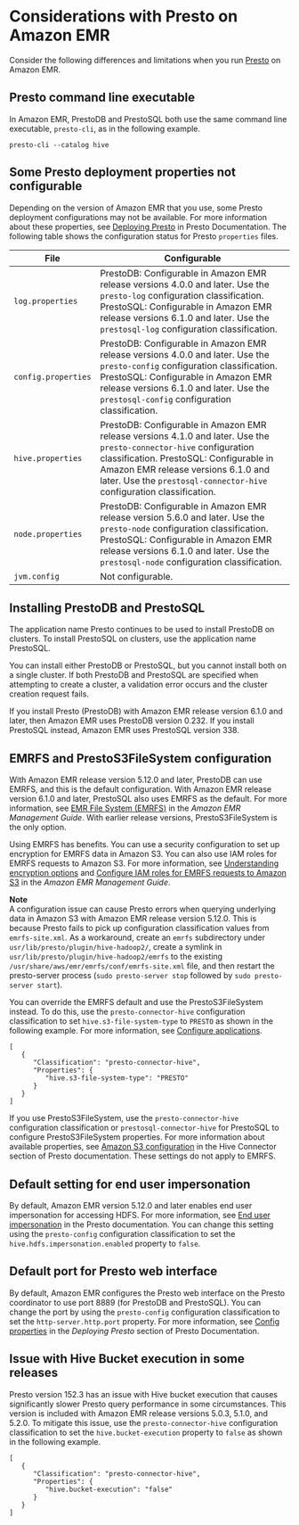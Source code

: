 # Considerations with Presto on Amazon EMR<a name="emr-presto-considerations"></a>

Consider the following differences and limitations when you run [Presto](https://aws.amazon.com/big-data/what-is-presto/) on Amazon EMR\.

## Presto command line executable<a name="emr-presto-command-line-cli"></a>

In Amazon EMR, PrestoDB and PrestoSQL both use the same command line executable, `presto-cli`, as in the following example\.

```
presto-cli --catalog hive
```

## Some Presto deployment properties not configurable<a name="emr-presto-deployment-config"></a>

Depending on the version of Amazon EMR that you use, some Presto deployment configurations may not be available\. For more information about these properties, see [Deploying Presto](https://prestodb.io/docs/current/installation/deployment.html) in Presto Documentation\. The following table shows the configuration status for Presto `properties` files\.


| File | Configurable | 
| --- | --- | 
|  `log.properties`  |  PrestoDB: Configurable in Amazon EMR release versions 4\.0\.0 and later\. Use the `presto-log` configuration classification\. PrestoSQL: Configurable in Amazon EMR release versions 6\.1\.0 and later\. Use the `prestosql-log` configuration classification\.  | 
|  `config.properties`  |  PrestoDB: Configurable in Amazon EMR release versions 4\.0\.0 and later\. Use the `presto-config` configuration classification\. PrestoSQL: Configurable in Amazon EMR release versions 6\.1\.0 and later\. Use the `prestosql-config` configuration classification\.  | 
|  `hive.properties`  |  PrestoDB: Configurable in Amazon EMR release versions 4\.1\.0 and later\. Use the `presto-connector-hive` configuration classification\. PrestoSQL: Configurable in Amazon EMR release versions 6\.1\.0 and later\. Use the `prestosql-connector-hive` configuration classification\.  | 
|  `node.properties`  |  PrestoDB: Configurable in Amazon EMR release version 5\.6\.0 and later\. Use the `presto-node` configuration classification\. PrestoSQL: Configurable in Amazon EMR release versions 6\.1\.0 and later\. Use the `prestosql-node` configuration classification\.  | 
|  `jvm.config`  |  Not configurable\.  | 

## Installing PrestoDB and PrestoSQL<a name="emr-prestodb-prestosql"></a>

The application name Presto continues to be used to install PrestoDB on clusters\. To install PrestoSQL on clusters, use the application name PrestoSQL\.

You can install either PrestoDB or PrestoSQL, but you cannot install both on a single cluster\. If both PrestoDB and PrestoSQL are specified when attempting to create a cluster, a validation error occurs and the cluster creation request fails\.

If you install Presto \(PrestoDB\) with Amazon EMR release version 6\.1\.0 and later, then Amazon EMR uses PrestoDB version 0\.232\. If you install PrestoSQL instead, Amazon EMR uses PrestoSQL version 338\.

## EMRFS and PrestoS3FileSystem configuration<a name="emr-presto-prestos3"></a>

With Amazon EMR release version 5\.12\.0 and later, PrestoDB can use EMRFS, and this is the default configuration\. With Amazon EMR release version 6\.1\.0 and later, PrestoSQL also uses EMRFS as the default\. For more information, see [EMR File System \(EMRFS\)](https://docs.aws.amazon.com/emr/latest/ReleaseGuide/emr-fs) in the *Amazon EMR Management Guide*\. With earlier release versions, PrestoS3FileSystem is the only option\.

Using EMRFS has benefits\. You can use a security configuration to set up encryption for EMRFS data in Amazon S3\. You can also use IAM roles for EMRFS requests to Amazon S3\. For more information, see [Understanding encryption options](https://docs.aws.amazon.com/emr/latest/ManagementGuide/emr-data-encryption-options.html) and [Configure IAM roles for EMRFS requests to Amazon S3](https://docs.aws.amazon.com/emr/latest/ManagementGuide/emr-emrfs-iam-roles.html) in the *Amazon EMR Management Guide*\.

**Note**  
A configuration issue can cause Presto errors when querying underlying data in Amazon S3 with Amazon EMR release version 5\.12\.0\. This is because Presto fails to pick up configuration classification values from `emrfs-site.xml`\. As a workaround, create an `emrfs` subdirectory under `usr/lib/presto/plugin/hive-hadoop2/`, create a symlink in `usr/lib/presto/plugin/hive-hadoop2/emrfs` to the existing `/usr/share/aws/emr/emrfs/conf/emrfs-site.xml` file, and then restart the presto\-server process \(`sudo presto-server stop` followed by `sudo presto-server start`\)\.

You can override the EMRFS default and use the PrestoS3FileSystem instead\. To do this, use the `presto-connector-hive` configuration classification to set `hive.s3-file-system-type` to `PRESTO` as shown in the following example\. For more information, see [Configure applications](emr-configure-apps.md)\.

```
[
   {
      "Classification": "presto-connector-hive",
      "Properties": {
         "hive.s3-file-system-type": "PRESTO"
      }
   }
]
```

If you use PrestoS3FileSystem, use the `presto-connector-hive` configuration classification or `prestosql-connector-hive` for PrestoSQL to configure PrestoS3FileSystem properties\. For more information about available properties, see [Amazon S3 configuration](https://prestodb.io/docs/current/connector/hive.html#amazon-s3-configuration) in the Hive Connector section of Presto documentation\. These settings do not apply to EMRFS\.

## Default setting for end user impersonation<a name="emr-presto-end-user-impersonation"></a>

By default, Amazon EMR version 5\.12\.0 and later enables end user impersonation for accessing HDFS\. For more information, see [End user impersonation](https://prestodb.io/docs/current/connector/hive-security.html#end-user-impersonation) in the Presto documentation\. You can change this setting using the `presto-config` configuration classification to set the `hive.hdfs.impersonation.enabled` property to `false`\.

## Default port for Presto web interface<a name="emr-presto-default-web-port"></a>

By default, Amazon EMR configures the Presto web interface on the Presto coordinator to use port 8889 \(for PrestoDB and PrestoSQL\)\. You can change the port by using the `presto-config` configuration classification to set the `http-server.http.port` property\. For more information, see [Config properties](https://prestodb.io/docs/current/installation/deployment.html#config-properties) in the *Deploying Presto* section of Presto Documentation\.

## Issue with Hive Bucket execution in some releases<a name="emr-presto-bucket-execution"></a>

Presto version 152\.3 has an issue with Hive bucket execution that causes significantly slower Presto query performance in some circumstances\. This version is included with Amazon EMR release versions 5\.0\.3, 5\.1\.0, and 5\.2\.0\. To mitigate this issue, use the `presto-connector-hive` configuration classification to set the `hive.bucket-execution` property to `false` as shown in the following example\.

```
[
   {
      "Classification": "presto-connector-hive",
      "Properties": {
         "hive.bucket-execution": "false"
      }
   }
]
```